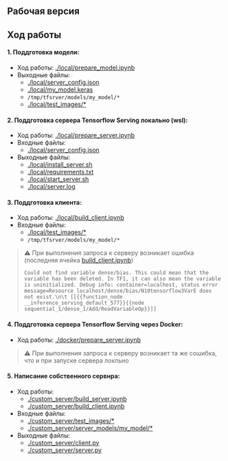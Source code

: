 
## Рабочая версия

## Ход работы

#### 1. Поддготовка модели:
  - Ход работы: [./local/prepare_model.ipynb](local/prepare_model.ipynb)
  - Выходные файлы:
    - [./local/server_config.json](local/server_config.json)
    - [./local/my_model.keras](local/my_model.keras)
    - `/tmp/tfsrver/models/my_model/*`
    - [./local/test_images/*](local/test_images)

#### 2. Поддготовка сервера Tensorflow Serving локально (wsl):
  - Ход работы: [./local/prepare_server.ipynb](local/prepare_server.ipynb)
  - Входные файлы:
    - [./local/server_config.json](local/server_config.json)
  - Выходные файлы:
    - [./local/install_server.sh](local/install_server.sh)
    - [./local/requirements.txt](local/requirements.txt)
    - [./local/start_server.sh](local/start_server.sh)
    - [./local/server.log](local/server.log)
   
#### 3. Поддготовка клиента:
  - Ход работы: [./local/build_client.ipynb](local/build_client.ipynb)
  - Входные файлы:
    - [./local/test_images/*](local/test_images)
    - `/tmp/tfsrver/models/my_model/*`

> :warning: При выполнения запроса к серверу возникает ошибка (последняя ячейка [build_client.ipynb](local/build_client.ipynb))
> ```
> Could not find variable dense/bias. This could mean that the variable has been deleted. In TF1, it can also mean the variable is uninitialized. Debug info: container=localhost, status error message=Resource localhost/dense/bias/N10tensorflow3VarE does not exist.\n\t [[{{function_node __inference_serving_default_577}}{{node sequential_1/dense_1/Add/ReadVariableOp}}]]
> ```

#### 4. Поддготовка сервера Tensorflow Serving через Docker:
  - Ход работы: [./docker/prepare_server.ipynb](docker/prepare_server.ipynb)

> :warning: При выполнения запроса к серверу возникает та же сошибка, что и при запуске сервера локльно

#### 5. Написание собственного сервнра:
  - Ход работы:
    - [./custom_server/build_server.ipynb](custom_server/build_server.ipynb)
    - [./custom_server/build_client.ipynb](custom_server/build_client.ipynb)
  - Входные файлы:
    - [./custom_server/test_images/*](custom_server/test_images)
    - [./custom_server/server_models/my_model/*](custom_server/server_models/my_model)
  - Выходные файлы:
    - [./custom_server/client.py](custom_server/client.py)
    - [./custom_server/server.py](server_models/my_model)
